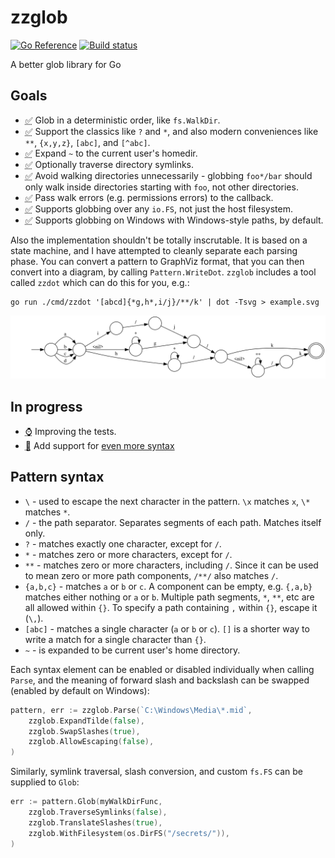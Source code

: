 # zzglob

[![Go Reference](https://pkg.go.dev/badge/drjosh.dev/zzglob.svg)](https://pkg.go.dev/drjosh.dev/zzglob)
[![Build status](https://badge.buildkite.com/a5a3787ea61600acc07ae0baa09bd444b4399c72c6115cdc24.svg)](https://buildkite.com/drjosh9000/zzglob)

A better glob library for Go

## Goals

* <abbr title="Done">✅</abbr> Glob in a deterministic order, like `fs.WalkDir`.
* <abbr title="Done">✅</abbr> Support the classics like `?` and `*`, and also
  modern conveniences like `**`, `{x,y,z}`, `[abc]`, and `[^abc]`.
* <abbr title="Done">✅</abbr> Expand `~` to the current user's homedir.
* <abbr title="Done">✅</abbr> Optionally traverse directory symlinks.
* <abbr title="Done">✅</abbr> Avoid walking directories unnecessarily -
  globbing `foo*/bar` should only walk inside directories starting with `foo`,
  not other directories.
* <abbr title="Done">✅</abbr> Pass walk errors (e.g. permissions errors) to the
  callback.
* <abbr title="Done">✅</abbr> Supports globbing over any `io.FS`, not just the
  host filesystem.
* <abbr title="Done">✅</abbr> Supports globbing on Windows with Windows-style
  paths, by default.

Also the implementation shouldn't be totally inscrutable. It is based on a
state machine, and I have attempted to cleanly separate each parsing phase.
You can convert a pattern to GraphViz format, that you can then convert into a
diagram, by calling `Pattern.WriteDot`. `zzglob` includes a tool called `zzdot`
which can do this for you, e.g.:

```shell
go run ./cmd/zzdot '[abcd]{*g,h*,i/j}/**/k' | dot -Tsvg > example.svg
```

![Example.svg](example.svg)

## In progress

* <abbr title="WIP">⌚️</abbr> Improving the tests.
* <abbr title="Thinking about">🧠</abbr> Add support for
  [even more syntax](https://www.digitalocean.com/community/tools/glob)

## Pattern syntax

* `\` - used to escape the next character in the pattern. `\x` matches `x`, `\*`
  matches `*`.
* `/` - the path separator. Separates segments of each path.
  Matches itself only.
* `?` - matches exactly one character, except for `/`.
* `*` - matches zero or more characters, except for `/`.
* `**` - matches zero or more characters, including `/`. Since it can be used
  to mean zero or more path components, `/**/` also matches `/`.
* `{a,b,c}` - matches `a` or `b` or `c`. A component can be empty, e.g. `{,a,b}`
  matches either nothing or `a` or `b`. Multiple path segments, `*`, `**`, etc
  are all allowed within `{}`. To specify a path containing `,` within `{}`,
  escape it (`\,`).
* `[abc]` - matches a single character (`a` or `b` or `c`). `[]` is a shorter
  way to write a match for a single character than `{}`.
* `~` - is expanded to be current user's home directory.

Each syntax element can be enabled or disabled individually when calling
`Parse`, and the meaning of forward slash and backslash can be swapped
(enabled by default on Windows):

```go
pattern, err := zzglob.Parse(`C:\Windows\Media\*.mid`,
    zzglob.ExpandTilde(false),
    zzglob.SwapSlashes(true),
    zzglob.AllowEscaping(false),
)
```

Similarly, symlink traversal, slash conversion, and custom `fs.FS` can be
supplied to `Glob`:

```go
err := pattern.Glob(myWalkDirFunc,
    zzglob.TraverseSymlinks(false),
    zzglob.TranslateSlashes(true),
    zzglob.WithFilesystem(os.DirFS("/secrets/")),
)
```
